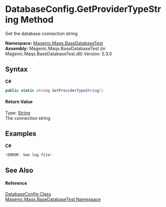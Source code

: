 # DatabaseConfig.GetProviderTypeString Method 
 

Get the database connection string

**Namespace:**&nbsp;<a href="MAQS_5/DataBase_AUTOGENERATED/Magenic-Maqs-BaseDatabaseTest_Namespace">Magenic.Maqs.BaseDatabaseTest</a><br />**Assembly:**&nbsp;Magenic.Maqs.BaseDatabaseTest (in Magenic.Maqs.BaseDatabaseTest.dll) Version: 5.3.0

## Syntax

**C#**<br />
``` C#
public static string GetProviderTypeString()
```


#### Return Value
Type: <a href="http://msdn2.microsoft.com/en-us/library/s1wwdcbf" target="_blank">String</a><br />The connection string

## Examples

**C#**<br />
``` C#
!ERROR: See log file!
```


## See Also


#### Reference
<a href="MAQS_5/DataBase_AUTOGENERATED/DatabaseConfig_Class">DatabaseConfig Class</a><br /><a href="MAQS_5/DataBase_AUTOGENERATED/Magenic-Maqs-BaseDatabaseTest_Namespace">Magenic.Maqs.BaseDatabaseTest Namespace</a><br />